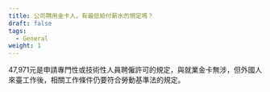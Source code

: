 ```yaml
---
title: 公司聘用金卡人，有最低給付薪水的規定嗎？
draft: false
tags:
  - General
weight: 1
---
```

47,971元是申請專門性或技術性人員聘僱許可的規定，與就業金卡無涉，但外國人來臺工作後，相關工作條件仍要符合勞動基準法的規定。